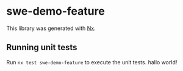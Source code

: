 # swe-demo-feature

This library was generated with [Nx](https://nx.dev).

## Running unit tests

Run `nx test swe-demo-feature` to execute the unit tests.
hallo world!
